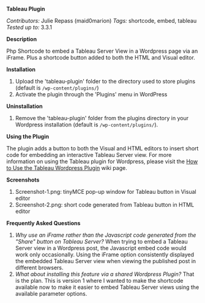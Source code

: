 **Tableau Plugin**

*Contributors:* Julie Repass (maid0marion)
*Tags:* shortcode, embed, tableau
*Tested up to:* 3.3.1

**Description**

Php Shortcode to embed a Tableau Server View in a Wordpress page via an iFrame. Plus a shortcode button added to both the HTML and Visual editor.

**Installation**

1. Upload the 'tableau-plugin' folder to the directory used to store plugins (default is `/wp-content/plugins/`)
2. Activate the plugin through the 'Plugins' menu in WordPress

**Uninstallation**

1. Remove the 'tableau-plugin' folder from the plugins directory in your Wordpress installation (default is `/wp-content/plugins/`).

**Using the Plugin**

The plugin adds a button to both the Visual and HTML editors to insert short code for embedding an interactive Tableau Server view.  For more information on using the Tableau plugin for Wordpress, please visit the [How to Use the Tableau Wordpress Plugin]( 
https://github.com/maid0marion/Tableau-Wordpress-Plugin/wiki/How-to-Use-the-Tableau-Wordpress-Plugin) wiki page.

**Screenshots**

1. Screenshot-1.png: tinyMCE pop-up window for Tableau button in Visual editor 
2. Screenshot-2.png: short code generated from Tableau button in HTML editor



**Frequently Asked Questions**

1. *Why use an iFrame rather than the Javascript code generated from the "Share" button on Tableau Server?*
When trying to embed a Tableau Server view in a Wordpress post, the Javascript embed code would work only
occasionally.  Using the iFrame option consistently displayed the embedded Tableau Server view when viewing
the published post in different browsers.
2. *What about installing this feature via a shared Wordpress Plugin?*
That is the plan. This is version 1 where I wanted to make the shortcode available now to make it
easier to embed Tableau Server views using the available parameter options.


